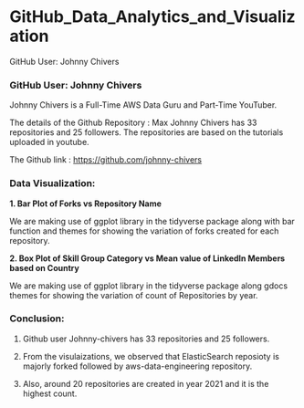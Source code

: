 # GitHub_Data_Analytics_and_Visualization
GitHub User: Johnny Chivers


### **GitHub User: Johnny Chivers**

Johnny Chivers is a Full-Time AWS Data Guru and Part-Time YouTuber. 

The details of the Github Repository : Max Johnny Chivers has 33 repositories and 25 followers.
The repositories are based on the tutorials uploaded in youtube.

The Github link : https://github.com/johnny-chivers


### **Data Visualization:**

**1. Bar Plot of Forks vs Repository Name**

We are making use of ggplot library in the tidyverse package along with bar function and themes for showing the variation of forks created for each repository.

**2. Box Plot of Skill Group Category vs Mean value of LinkedIn Members based on Country**

We are making use of ggplot library in the tidyverse package along gdocs themes for showing the variation of count of Repositories by year.


### **Conclusion:**

1. Github user Johnny-chivers has 33 repositories and 25 followers.

2. From the visulaizations, we observed that ElasticSearch reposioty is majorly forked followed by aws-data-engineering repository.

3. Also, around 20 repositories are created in year 2021 and it is the highest count.
